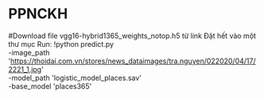 # PPNCKH
#Download file vgg16-hybrid1365_weights_notop.h5 từ link
Đặt hết vào một thư mục
Run: 
!python predict.py \
-image_path 'https://thoidai.com.vn/stores/news_dataimages/tra.nguyen/022020/04/17/2221_1.jpg' \
-model_path 'logistic_model_places.sav' \
-base_model 'places365'
